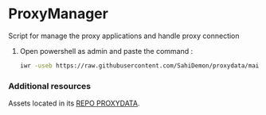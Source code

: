 # ProxyManager
Script for manage the proxy applications and handle proxy connection



1.  Open powershell as admin and paste the command :
    ```bash
    iwr -useb https://raw.githubusercontent.com/SahiDemon/proxydata/main/ProxyInstall.ps1 | iex 
    ```


### Additional resources

Assets located in its [REPO PROXYDATA](https://github.com/SahiDemon/proxydata).
